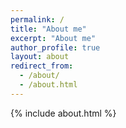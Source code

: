 ```yaml
---
permalink: /
title: "About me"
excerpt: "About me"
author_profile: true
layout: about
redirect_from: 
  - /about/
  - /about.html
---
```


{% include about.html %}
